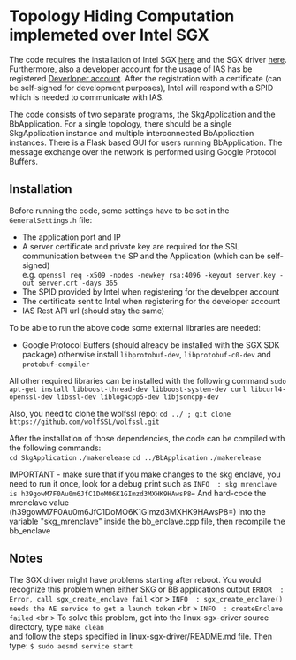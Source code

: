 # Topology Hiding Computation implemeted over Intel SGX

The code requires the installation of Intel SGX [here](https://github.com/01org/linux-sgx) and 
the SGX driver [here](https://github.com/01org/linux-sgx-driver). Furthermore, also a developer account
for the usage of IAS has be registered [Deverloper account](https://software.intel.com/en-us/sgx).
After the registration with a certificate (can be self-signed for development purposes), Intel will
respond with a SPID which is needed to communicate with IAS. 

The code consists of two separate programs, the SkgApplication and the BbApplication.
For a single topology, there should be a single SkgApplication instance and multiple interconnected BbApplication instances. There is a Flask based GUI for users running BbApplication.
The message exchange over the network is performed using Google Protocol Buffers. 

## Installation

Before running the code, some settings have to be set in the ```GeneralSettings.h``` file:
* The application port and IP 
* A server certificate and private key are required for the SSL communication between the SP and the Application (which can be self-signed)<br /> 
e.g. ```openssl req -x509 -nodes -newkey rsa:4096 -keyout server.key -out server.crt -days 365```
* The SPID provided by Intel when registering for the developer account
* The certificate sent to Intel when registering for the developer account
* IAS Rest API url (should stay the same)

To be able to run the above code some external libraries are needed:

* Google Protocol Buffers (should already be installed with the SGX SDK package) otherwise install ```libprotobuf-dev```, ```libprotobuf-c0-dev``` and ```protobuf-compiler```

All other required libraries can be installed with the following command
```sudo apt-get install libboost-thread-dev libboost-system-dev curl libcurl4-openssl-dev libssl-dev liblog4cpp5-dev libjsoncpp-dev```

Also, you need to clone the wolfssl repo:
```cd ../ ; git clone https://github.com/wolfSSL/wolfssl.git```

After the installation of those dependencies, the code can be compiled with the following commands:<br/>
```cd SkgApplication```
```./makerelease```
```cd ../BbApplication```
```./makerelease```

IMPORTANT - make sure that if you make changes to the skg enclave, you need to run it once, look for a debug print such as
```INFO  : skg mrenclave is h39gowM7F0Au0m6JfC1DoMO6K1GImzd3MXHK9HAwsP8=```
And hard-code the mrenclave value (h39gowM7F0Au0m6JfC1DoMO6K1GImzd3MXHK9HAwsP8=) into the variable "skg_mrenclave" inside the bb_enclave.cpp file, then recompile the bb_enclave

## Notes
The SGX driver might have problems starting after reboot. You would recognize this problem when either SKG or BB applications output
```ERROR  : Error, call sgx_create_enclave fail``` <br \>
```INFO  : sgx_create_enclave() needs the AE service to get a launch token``` <br \>
```INFO  : createEnclave failed``` <br \>
To solve this problem, got into the linux-sgx-driver source directory, type
```make clean``` <br />
and follow the steps specified in linux-sgx-driver/README.md file. Then type:
```$ sudo aesmd service start```

